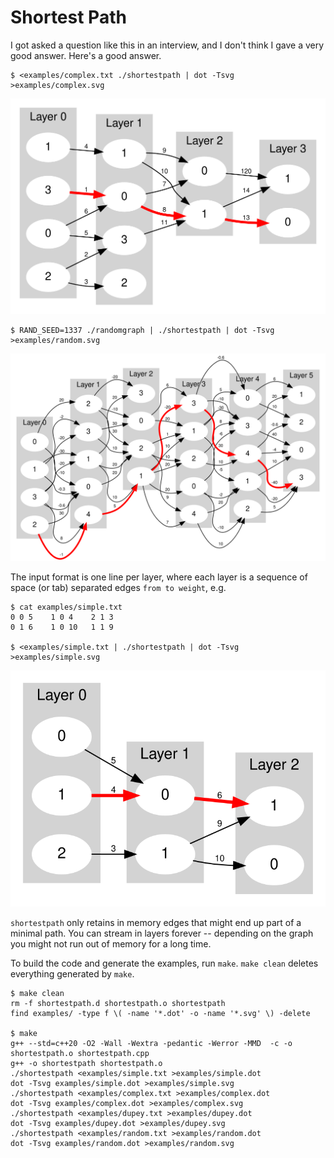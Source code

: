 Shortest Path
=============
I got asked a question like this in an interview, and I don't think I gave a
very good answer.  Here's a good answer.

```console
$ <examples/complex.txt ./shortestpath | dot -Tsvg >examples/complex.svg
```
![shortest path through the graph examples/complex.txt](examples/complex.svg)

```console
$ RAND_SEED=1337 ./randomgraph | ./shortestpath | dot -Tsvg >examples/random.svg
```

![shortest path through a randomly generated graph](examples/random.svg)

The input format is one line per layer, where each layer is a sequence of space
(or tab) separated edges `from to weight`, e.g.
```console
$ cat examples/simple.txt
0 0 5    1 0 4    2 1 3
0 1 6    1 0 10   1 1 9

$ <examples/simple.txt | ./shortestpath | dot -Tsvg >examples/simple.svg
```

![shortest path through the graph examples/simple.txt](examples/simple.svg)

`shortestpath` only retains in memory edges that might end up part of a minimal
path. You can stream in layers forever -- depending on the graph you might not
run out of memory for a long time.

To build the code and generate the examples, run `make`. `make clean` deletes
everything generated by `make`.
```console
$ make clean
rm -f shortestpath.d shortestpath.o shortestpath
find examples/ -type f \( -name '*.dot' -o -name '*.svg' \) -delete

$ make
g++ --std=c++20 -O2 -Wall -Wextra -pedantic -Werror -MMD  -c -o shortestpath.o shortestpath.cpp
g++ -o shortestpath shortestpath.o
./shortestpath <examples/simple.txt >examples/simple.dot
dot -Tsvg examples/simple.dot >examples/simple.svg
./shortestpath <examples/complex.txt >examples/complex.dot
dot -Tsvg examples/complex.dot >examples/complex.svg
./shortestpath <examples/dupey.txt >examples/dupey.dot
dot -Tsvg examples/dupey.dot >examples/dupey.svg
./shortestpath <examples/random.txt >examples/random.dot
dot -Tsvg examples/random.dot >examples/random.svg
```
